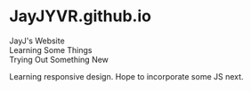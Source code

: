 # JayJYVR.github.io
JayJ's Website  
Learning Some Things  
Trying Out Something New  
   
Learning responsive design. Hope to incorporate some JS next.  
